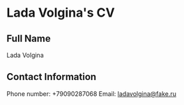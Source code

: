# Lada Volgina's CV

## Full Name

Lada Volgina

## Contact Information

Phone number: +79090287068
Email: ladavolgina@fake.ru
